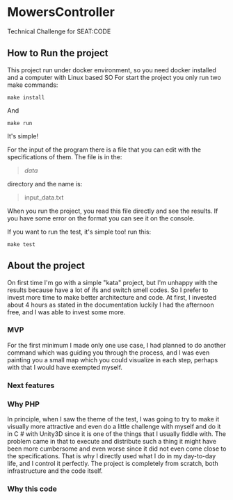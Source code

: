 # MowersController
Technical Challenge for SEAT:CODE

## How to Run the project
This project run under docker environment, so you need docker installed and a computer with Linux based SO
For start the project you only run two make commands:

    make install
And

    make run
It's simple!

For the input of the program there is a file that you can edit with the specifications of them. The file is in the:

> *data*

directory and the name is:

> input_data.txt

When you run the project, you read this file directly and see the results. If you have some error on the format you can see it on the console.

If you want to run the test, it's simple too! run this:

    make test

## About the project
On first time I'm go with a simple "kata" project, but I'm unhappy with the results because have a lot of ifs and switch smell codes. So I prefer to invest more time to make better architecture and code. At first, I invested about 4 hours as stated in the documentation luckily I had the afternoon free, and I was able to invest some more.

### MVP
For the first minimum I made only one use case, I had planned to do another command which was guiding you through the process, and I was even painting you a small map which you could visualize in each step, perhaps with that I would have exempted myself.

### Next features


### Why PHP
In principle, when I saw the theme of the test, I was going to try to make it visually more attractive and even do a little challenge with myself and do it in C # with Unity3D since it is one of the things that I usually fiddle with. The problem came in that to execute and distribute such a thing it might have been more cumbersome and even worse since it did not even come close to the specifications. That is why I directly used what I do in my day-to-day life, and I control it perfectly. The project is completely from scratch, both infrastructure and the code itself.

### Why this code